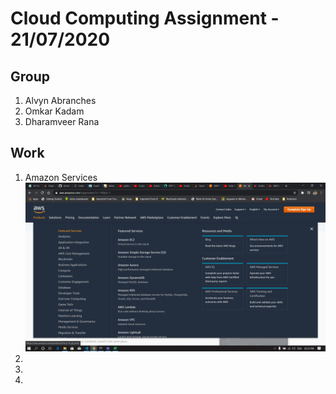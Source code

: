 # Cloud Computing Assignment - 21/07/2020

## Group
1. Alvyn Abranches
2. Omkar Kadam
3. Dharamveer Rana

## Work
1. Amazon Services
![Amazon Services](docs/1.jpg)
2. ![]()
3. ![]()
4. ![]()